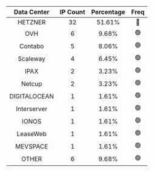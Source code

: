 | Data Center | IP Count | Percentage | Freq |
|:------------:|:--------:|:-----------:|:-----:|
| HETZNER | 32 | 51.61% | 🔴 |
| OVH | 6 | 9.68% | 🟢 |
| Contabo | 5 | 8.06% | 🟢 |
| Scaleway | 4 | 6.45% | 🟢 |
| IPAX | 2 | 3.23% | 🟢 |
| Netcup | 2 | 3.23% | 🟢 |
| DIGITALOCEAN | 1 | 1.61% | 🟢 |
| Interserver | 1 | 1.61% | 🟢 |
| IONOS | 1 | 1.61% | 🟢 |
| LeaseWeb | 1 | 1.61% | 🟢 |
| MEVSPACE | 1 | 1.61% | 🟢 |
| OTHER | 6 | 9.68% | 🟢 |